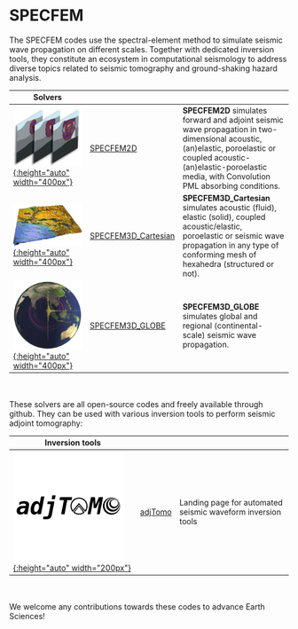 # SPECFEM

The SPECFEM codes use the spectral-element method to simulate seismic wave propagation on different scales. Together with dedicated inversion tools, they constitute an ecosystem in computational seismology to address diverse topics related to seismic tomography and ground-shaking hazard analysis.


|  Solvers |     |     |
| ---      | --- | --- |
| [![SPECFEM2D](figures/specfem2d.jpg "SPECFEM2D screenshot"){:height="auto" width="400px"}](https://github.com/geodynamics/specfem2d) | [SPECFEM2D](https://github.com/geodynamics/specfem2d) |  **SPECFEM2D** simulates forward and adjoint seismic wave propagation in two-dimensional acoustic, (an)elastic, poroelastic or coupled acoustic-(an)elastic-poroelastic media, with Convolution PML absorbing conditions. |
| [![SPECFEM3D_Cartesian](figures/specfem3d.jpg "SPECFEM3D screenshot"){:height="auto" width="400px"}](https://github.com/geodynamics/specfem3d) | [SPECFEM3D_Cartesian](https://github.com/geodynamics/specfem3d) | **SPECFEM3D_Cartesian** simulates acoustic (fluid), elastic (solid), coupled acoustic/elastic, poroelastic or seismic wave propagation in any type of conforming mesh of hexahedra (structured or not). |
| [![SPECFEM3D_GLOBE](figures/specfem3d_globe.png "SPECFEM3D_GLOBE screenshot"){:height="auto" width="400px"}](https://github.com/geodynamics/specfem3d_globe) | [SPECFEM3D_GLOBE](https://github.com/geodynamics/specfem3d_globe) | **SPECFEM3D_GLOBE** simulates global and regional (continental-scale) seismic wave propagation. |

<br>
<br>
These solvers are all open-source codes and freely available through github. 
They can be used with various inversion tools to perform seismic adjoint tomography:

| Inversion tools |     |     |
| ---             | --- | --- |
| [![adjTomo](figures/adjTomo.png "adjTomo logo"){:height="auto" width="200px"}](https://github.com/adjtomo) |  [adjTomo](https://github.com/adjtomo) | Landing page for automated seismic waveform inversion tools |

<br>
<br>
We welcome any contributions towards these codes to advance Earth Sciences!
